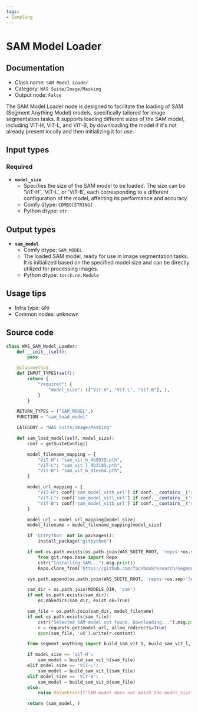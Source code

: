 ```yaml
---
tags:
- Sampling
---
```


# SAM Model Loader
## Documentation
- Class name: `SAM Model Loader`
- Category: `WAS Suite/Image/Masking`
- Output node: `False`

The SAM Model Loader node is designed to facilitate the loading of SAM (Segment Anything Model) models, specifically tailored for image segmentation tasks. It supports loading different sizes of the SAM model, including ViT-H, ViT-L, and ViT-B, by downloading the model if it's not already present locally and then initializing it for use.
## Input types
### Required
- **`model_size`**
    - Specifies the size of the SAM model to be loaded. The size can be 'ViT-H', 'ViT-L', or 'ViT-B', each corresponding to a different configuration of the model, affecting its performance and accuracy.
    - Comfy dtype: `COMBO[STRING]`
    - Python dtype: `str`
## Output types
- **`sam_model`**
    - Comfy dtype: `SAM_MODEL`
    - The loaded SAM model, ready for use in image segmentation tasks. It is initialized based on the specified model size and can be directly utilized for processing images.
    - Python dtype: `torch.nn.Module`
## Usage tips
- Infra type: `GPU`
- Common nodes: unknown


## Source code
```python
class WAS_SAM_Model_Loader:
    def __init__(self):
        pass

    @classmethod
    def INPUT_TYPES(self):
        return {
            "required": {
                "model_size": (["ViT-H", "ViT-L", "ViT-B"], ),
            }
        }

    RETURN_TYPES = ("SAM_MODEL",)
    FUNCTION = "sam_load_model"

    CATEGORY = "WAS Suite/Image/Masking"

    def sam_load_model(self, model_size):
        conf = getSuiteConfig()

        model_filename_mapping = {
            "ViT-H": "sam_vit_h_4b8939.pth",
            "ViT-L": "sam_vit_l_0b3195.pth",
            "ViT-B": "sam_vit_b_01ec64.pth",
        }

        model_url_mapping = {
            "ViT-H": conf['sam_model_vith_url'] if conf.__contains__('sam_model_vith_url') else r"https://dl.fbaipublicfiles.com/segment_anything/sam_vit_h_4b8939.pth",
            "ViT-L": conf['sam_model_vitl_url'] if conf.__contains__('sam_model_vitl_url') else r"https://dl.fbaipublicfiles.com/segment_anything/sam_vit_l_0b3195.pth",
            "ViT-B": conf['sam_model_vitb_url'] if conf.__contains__('sam_model_vitb_url') else r"https://dl.fbaipublicfiles.com/segment_anything/sam_vit_b_01ec64.pth",
        }

        model_url = model_url_mapping[model_size]
        model_filename = model_filename_mapping[model_size]

        if 'GitPython' not in packages():
            install_package("gitpython")

        if not os.path.exists(os.path.join(WAS_SUITE_ROOT, 'repos'+os.sep+'SAM')):
            from git.repo.base import Repo
            cstr("Installing SAM...").msg.print()
            Repo.clone_from('https://github.com/facebookresearch/segment-anything', os.path.join(WAS_SUITE_ROOT, 'repos'+os.sep+'SAM'))

        sys.path.append(os.path.join(WAS_SUITE_ROOT, 'repos'+os.sep+'SAM'))

        sam_dir = os.path.join(MODELS_DIR, 'sam')
        if not os.path.exists(sam_dir):
            os.makedirs(sam_dir, exist_ok=True)

        sam_file = os.path.join(sam_dir, model_filename)
        if not os.path.exists(sam_file):
            cstr("Selected SAM model not found. Downloading...").msg.print()
            r = requests.get(model_url, allow_redirects=True)
            open(sam_file, 'wb').write(r.content)

        from segment_anything import build_sam_vit_h, build_sam_vit_l, build_sam_vit_b

        if model_size == 'ViT-H':
            sam_model = build_sam_vit_h(sam_file)
        elif model_size == 'ViT-L':
            sam_model = build_sam_vit_l(sam_file)
        elif model_size == 'ViT-B':
            sam_model = build_sam_vit_b(sam_file)
        else:
            raise ValueError(f"SAM model does not match the model_size: '{model_size}'.")

        return (sam_model, )

```
